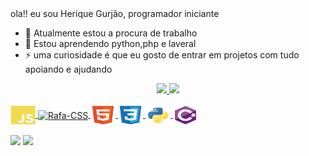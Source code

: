 <link rel="stylesheet" href="https://cdn.jsdelivr.net/gh/devicons/devicon@v2.14.0/devicon.min.css">
 ola!! eu sou Herique Gurjão, programador iniciante

- 🔭 Atualmente estou a procura de trabalho
- 🌱 Estou aprendendo python,php e laveral
- ⚡ uma curiosidade é que eu gosto de entrar em projetos com tudo apoiando e ajudando

<div align="center">
  <a href="https://github.com/HenriqueGurjao">
  <img height="130cm"  src="https://github-readme-stats.vercel.app/api?username=HenriqueGurjao&show_icons=true&theme=radical&include_all_commits=true&count_private=true"/>
  <img height="130cm"  src="https://github-readme-stats.vercel.app/api/top-langs/?username=HenriqueGurjao&layout=compact&langs_count=7&theme=radical"/>
</div>
  
  <div style="display: inline_block"><br>
  <img align="center" alt="rique-Js" height="30" width="40" src="https://raw.githubusercontent.com/devicons/devicon/master/icons/javascript/javascript-plain.svg">
   <img align="center" alt="Rafa-CSS" height="30" width="40" src="https://cdn.jsdelivr.net/gh/devicons/devicon/icons/php/php-original.svg" >
  <img align="center" alt="rique-HTML" height="30" width="40" src="https://raw.githubusercontent.com/devicons/devicon/master/icons/html5/html5-original.svg">
  <img align="center" alt="rique-CSS" height="30" width="40" src="https://raw.githubusercontent.com/devicons/devicon/master/icons/css3/css3-original.svg">
  <img align="center" alt="rique-Python" height="30" width="40" src="https://raw.githubusercontent.com/devicons/devicon/master/icons/python/python-original.svg">
  <img align="center" alt="rique-Csharp" height="30" width="40" src="https://raw.githubusercontent.com/devicons/devicon/master/icons/csharp/csharp-original.svg">

</div><br>
  
 
  
  <div> 
  <a href="https://www.instagram.com/henrique_gfarias/" target="_blank"><img src="https://img.shields.io/badge/-Instagram-%23E4405F?style=for-the-badge&logo=instagram&logoColor=white" target="_blank"></a>
  <a href = "mailto:henrique.gurjao49@gmail.com"><img src="https://img.shields.io/badge/-Gmail-%23333?style=for-the-badge&logo=gmail&logoColor=white" target="_blank"></a>
   
</div>
